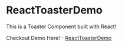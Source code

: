 # ReactToasterDemo
This is a Toaster Component built with React!

Checkout Demo Here! - [ReactToasterDemo](https://sumanhansada.github.io/ReactToasterDemo/)
